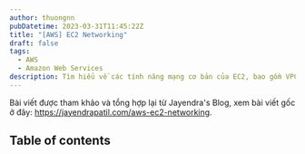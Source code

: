 ```yaml
---
author: thuongnn
pubDatetime: 2023-03-31T11:45:22Z
title: "[AWS] EC2 Networking"
draft: false
tags:
  - AWS
  - Amazon Web Services
description: Tìm hiểu về các tính năng mạng cơ bản của EC2, bao gồm VPC, subnets và network interfaces.
---
```

Bài viết được tham khảo và tổng hợp lại từ Jayendra's Blog, xem bài viết gốc ở đây: https://jayendrapatil.com/aws-ec2-networking. 

## Table of contents
